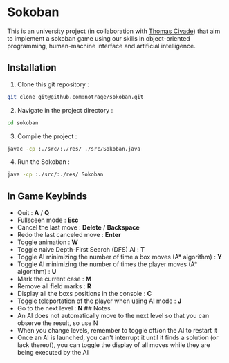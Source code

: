 # Sokoban
This is an university project (in collaboration with [Thomas Civade](https://github.com/Luminosaa/)) that aim to implement a sokoban game using our skills in object-oriented programming, human-machine interface and artificial intelligence.
## Installation
1. Clone this git repository :
```bash
git clone git@github.com:notrage/sokoban.git
```
2. Navigate in the project directory :
```bash
cd sokoban
```
3. Compile the project :
```bash
javac -cp :./src/:./res/ ./src/Sokoban.java
```
4. Run the Sokoban :
```bash
java -cp :./src/:./res/ Sokoban
```
## In Game Keybinds
- Quit : **A** / **Q**
- Fullsceen mode : **Esc**
- Cancel the last move : **Delete** / **Backspace**
- Redo the last canceled move : **Enter**
- Toggle animation : **W**
- Toggle naive Depth-First Search (DFS) AI : **T**
- Toggle AI minimizing the number of time a box moves (A* algorithm) : **Y**
- Toggle AI minimizing the number of times the player moves (A* algorithm) : **U**
- Mark the current case : **M**
- Remove all field marks : **R**
- Display all the boxs positions in the console : **C**
- Toggle teleportation of the player when using AI mode : **J**
- Go to the next level : **N**
## Notes
- An AI does not automatically move to the next level so that you can observe the result, so use N
- When you change levels, remember to toggle off/on the AI to restart it
- Once an AI is launched, you can't interrupt it until it finds a solution (or lack thereof), you can toggle the display of all moves while they are being executed by the AI
